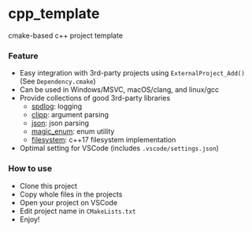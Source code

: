 # cpp_template

cmake-based c++ project template

### Feature

- Easy integration with 3rd-party projects using `ExternalProject_Add()`
  (See `Dependency.cmake`)
- Can be used in Windows/MSVC, macOS/clang, and linux/gcc
- Provide collections of good 3rd-party libraries
  - [spdlog](https://github.com/gabime/spdlog.git): logging
  - [clipp](https://github.com/muellan/clipp.git): argument parsing
  - [json](https://github.com/nlohmann/json.git): json parsing
  - [magic_enum](https://github.com/Neargye/magic_enum.git): enum utility
  - [filesystem](https://github.com/gulrak/filesystem.git): c++17 filesystem implementation
- Optimal setting for VSCode (includes `.vscode/settings.json`)

### How to use

- Clone this project
- Copy whole files in the projects
- Open your project on VSCode
- Edit project name in `CMakeLists.txt`
- Enjoy!
